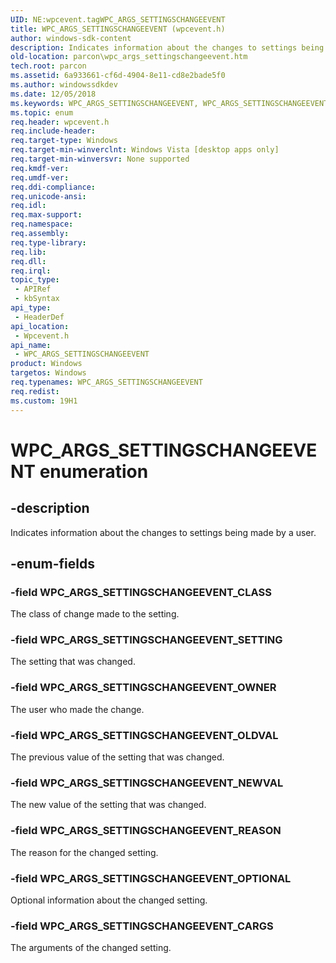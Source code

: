 ```yaml
---
UID: NE:wpcevent.tagWPC_ARGS_SETTINGSCHANGEEVENT
title: WPC_ARGS_SETTINGSCHANGEEVENT (wpcevent.h)
author: windows-sdk-content
description: Indicates information about the changes to settings being made by a user.
old-location: parcon\wpc_args_settingschangeevent.htm
tech.root: parcon
ms.assetid: 6a933661-cf6d-4904-8e11-cd8e2bade5f0
ms.author: windowssdkdev
ms.date: 12/05/2018
ms.keywords: WPC_ARGS_SETTINGSCHANGEEVENT, WPC_ARGS_SETTINGSCHANGEEVENT enumeration, WPC_ARGS_SETTINGSCHANGEEVENT_CARGS, WPC_ARGS_SETTINGSCHANGEEVENT_CLASS, WPC_ARGS_SETTINGSCHANGEEVENT_NEWVAL, WPC_ARGS_SETTINGSCHANGEEVENT_OLDVAL, WPC_ARGS_SETTINGSCHANGEEVENT_OPTIONAL, WPC_ARGS_SETTINGSCHANGEEVENT_OWNER, WPC_ARGS_SETTINGSCHANGEEVENT_REASON, WPC_ARGS_SETTINGSCHANGEEVENT_SETTING, parcon.wpc_args_settingschangeevent, wpcevent/WPC_ARGS_SETTINGSCHANGEEVENT, wpcevent/WPC_ARGS_SETTINGSCHANGEEVENT_CARGS, wpcevent/WPC_ARGS_SETTINGSCHANGEEVENT_CLASS, wpcevent/WPC_ARGS_SETTINGSCHANGEEVENT_NEWVAL, wpcevent/WPC_ARGS_SETTINGSCHANGEEVENT_OLDVAL, wpcevent/WPC_ARGS_SETTINGSCHANGEEVENT_OPTIONAL, wpcevent/WPC_ARGS_SETTINGSCHANGEEVENT_OWNER, wpcevent/WPC_ARGS_SETTINGSCHANGEEVENT_REASON, wpcevent/WPC_ARGS_SETTINGSCHANGEEVENT_SETTING
ms.topic: enum
req.header: wpcevent.h
req.include-header: 
req.target-type: Windows
req.target-min-winverclnt: Windows Vista [desktop apps only]
req.target-min-winversvr: None supported
req.kmdf-ver: 
req.umdf-ver: 
req.ddi-compliance: 
req.unicode-ansi: 
req.idl: 
req.max-support: 
req.namespace: 
req.assembly: 
req.type-library: 
req.lib: 
req.dll: 
req.irql: 
topic_type:
 - APIRef
 - kbSyntax
api_type:
 - HeaderDef
api_location:
 - Wpcevent.h
api_name:
 - WPC_ARGS_SETTINGSCHANGEEVENT
product: Windows
targetos: Windows
req.typenames: WPC_ARGS_SETTINGSCHANGEEVENT
req.redist: 
ms.custom: 19H1
---
```


# WPC_ARGS_SETTINGSCHANGEEVENT enumeration


## -description


Indicates information about the changes to settings being made by a user.


## -enum-fields




### -field WPC_ARGS_SETTINGSCHANGEEVENT_CLASS

The class of change made to the setting.


### -field WPC_ARGS_SETTINGSCHANGEEVENT_SETTING

The setting that was changed.


### -field WPC_ARGS_SETTINGSCHANGEEVENT_OWNER

The user who made the change.


### -field WPC_ARGS_SETTINGSCHANGEEVENT_OLDVAL

The previous value of the setting that was changed.


### -field WPC_ARGS_SETTINGSCHANGEEVENT_NEWVAL

The new value of the setting that was changed.


### -field WPC_ARGS_SETTINGSCHANGEEVENT_REASON

The reason for the changed setting.


### -field WPC_ARGS_SETTINGSCHANGEEVENT_OPTIONAL

Optional information about the changed setting.


### -field WPC_ARGS_SETTINGSCHANGEEVENT_CARGS

The arguments of the changed setting.

